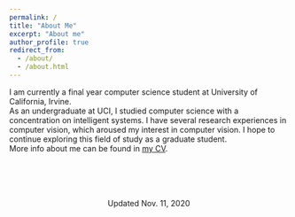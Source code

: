 ```yaml
---
permalink: /
title: "About Me"
excerpt: "About me"
author_profile: true
redirect_from: 
  - /about/
  - /about.html
---
```

I am currently a final year computer science student at University of California, Irvine.\
As an undergraduate at UCI, I studied computer science with a concentration on intelligent systems. I have several research experiences in computer vision, which aroused my interest in computer vision. I hope to continue exploring this field of study as a graduate student.\
More info about me can be found in [my CV](https://qzhangli.github.io/cv/).\
<br/><br/>
<br/><br/>
<center>Updated Nov. 11, 2020</center>
<br/><br/>
<br/><br/>
<br/><br/>
<br/><br/>
<script type="text/javascript" id="clustrmaps" src="//clustrmaps.com/map_v2.js?d=NhU8FlF82efSr5a5f4GrETxbYTBuqgLLi2uyNcM6_1o&cl=ffffff&w=400"></script>
